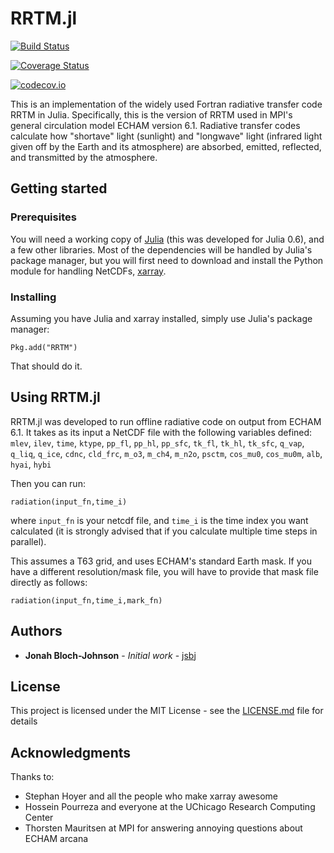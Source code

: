 # RRTM.jl

[![Build Status](https://travis-ci.org/jsbj/RRTM.jl.svg?branch=master)](https://travis-ci.org/jsbj/RRTM.jl)

[![Coverage Status](https://coveralls.io/repos/jsbj/RRTM.jl/badge.svg?branch=master&service=github)](https://coveralls.io/github/jsbj/RRTM.jl?branch=master)

[![codecov.io](http://codecov.io/github/jsbj/RRTM.jl/coverage.svg?branch=master)](http://codecov.io/github/jsbj/RRTM.jl?branch=master)

This is an implementation of the widely used Fortran radiative transfer code RRTM in Julia. Specifically, this is the version of RRTM used in MPI's general circulation model ECHAM version 6.1. Radiative transfer codes calculate how "shortave" light (sunlight) and "longwave" light (infrared light given off by the Earth and its atmosphere) are absorbed, emitted, reflected, and transmitted by the atmosphere.

## Getting started


### Prerequisites

You will need a working copy of [Julia](http://julialang.org/) (this was developed for Julia 0.6), and a few other libraries. Most of the dependencies will be handled by Julia's package manager, but you will first need to download and install the Python module for handling NetCDFs, [xarray](http://xarray.pydata.org/en/stable/).

### Installing

Assuming you have Julia and xarray installed, simply use Julia's package manager:
```
Pkg.add("RRTM")
```
That should do it.


## Using RRTM.jl

RRTM.jl was developed to run offline radiative code on output from ECHAM 6.1. It takes as its input a NetCDF file with the following variables defined: `mlev`, `ilev`, `time`, `ktype`, `pp_fl`, `pp_hl`, `pp_sfc`, `tk_fl`, `tk_hl`, `tk_sfc`, `q_vap`, `q_liq`, `q_ice`, `cdnc`, `cld_frc`, `m_o3`, `m_ch4`, `m_n2o`, `psctm`, `cos_mu0`, `cos_mu0m`, `alb`, `hyai`, `hybi`

Then you can run:
```
radiation(input_fn,time_i)
```
where `input_fn` is your netcdf file, and `time_i` is the time index you want calculated (it is strongly advised that if you calculate multiple time steps in parallel).

This assumes a T63 grid, and uses ECHAM's standard Earth mask. If you have a different resolution/mask file, you will have to provide that mask file directly as follows: 

```
radiation(input_fn,time_i,mark_fn)
```

## Authors

* **Jonah Bloch-Johnson** - *Initial work* - [jsbj](https://github.com/jsbj)

## License

This project is licensed under the MIT License - see the [LICENSE.md](LICENSE.md) file for details

## Acknowledgments

Thanks to:
* Stephan Hoyer and all the people who make xarray awesome
* Hossein Pourreza and everyone at the UChicago Research Computing Center
* Thorsten Mauritsen at MPI for answering annoying questions about ECHAM arcana

